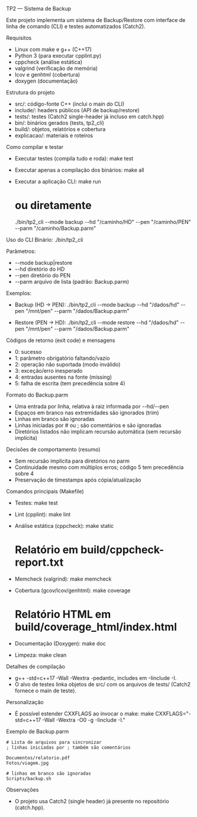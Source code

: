 TP2 — Sistema de Backup

Este projeto implementa um sistema de Backup/Restore com interface de linha de comando (CLI) e testes automatizados (Catch2).

Requisitos
- Linux com make e g++ (C++17)
- Python 3 (para executar cpplint.py)
- cppcheck (análise estática)
- valgrind (verificação de memória)
- lcov e genhtml (cobertura)
- doxygen (documentação)

Estrutura do projeto
- src/: código-fonte C++ (inclui o main do CLI)
- include/: headers públicos (API de backup/restore)
- tests/: testes (Catch2 single-header já incluso em catch.hpp)
- bin/: binários gerados (tests, tp2_cli)
- build/: objetos, relatórios e cobertura
- explicacao/: materiais e roteiros

Como compilar e testar
- Executar testes (compila tudo e roda):
	make test

- Executar apenas a compilação dos binários:
	make all

- Executar a aplicação CLI:
	make run
	# ou diretamente
	./bin/tp2_cli --mode backup --hd "/caminho/HD" --pen "/caminho/PEN" --parm "/caminho/Backup.parm"

Uso do CLI
Binário: ./bin/tp2_cli

Parâmetros:
- --mode backup|restore
- --hd <path> diretório do HD
- --pen <path> diretório do PEN
- --parm <file> arquivo de lista (padrão: Backup.parm)

Exemplos:
- Backup (HD -> PEN):
	./bin/tp2_cli --mode backup --hd "/dados/hd" --pen "/mnt/pen" --parm "/dados/Backup.parm"

- Restore (PEN -> HD):
	./bin/tp2_cli --mode restore --hd "/dados/hd" --pen "/mnt/pen" --parm "/dados/Backup.parm"

Códigos de retorno (exit code) e mensagens
- 0: sucesso
- 1: parâmetro obrigatório faltando/vazio
- 2: operação não suportada (modo inválido)
- 3: exceção/erro inesperado
- 4: entradas ausentes na fonte (missing)
- 5: falha de escrita (tem precedência sobre 4)

Formato do Backup.parm
- Uma entrada por linha, relativa à raiz informada por --hd/--pen
- Espaços em branco nas extremidades são ignorados (trim)
- Linhas em branco são ignoradas
- Linhas iniciadas por # ou ; são comentários e são ignoradas
- Diretórios listados não implicam recursão automática (sem recursão implícita)

Decisões de comportamento (resumo)
- Sem recursão implícita para diretórios no parm
- Continuidade mesmo com múltiplos erros; código 5 tem precedência sobre 4
- Preservação de timestamps após cópia/atualização

Comandos principais (Makefile)
- Testes:
	make test

- Lint (cpplint):
	make lint

- Análise estática (cppcheck):
	make static
	# Relatório em build/cppcheck-report.txt

- Memcheck (valgrind):
	make memcheck

- Cobertura (gcov/lcov/genhtml):
	make coverage
	# Relatório HTML em build/coverage_html/index.html

- Documentação (Doxygen):
	make doc

- Limpeza:
	make clean

Detalhes de compilação
- g++ -std=c++17 -Wall -Wextra -pedantic, includes em -Iinclude -I.
- O alvo de testes linka objetos de src/ com os arquivos de tests/ (Catch2 fornece o main de teste).

Personalização
- É possível estender CXXFLAGS ao invocar o make:
	make CXXFLAGS="-std=c++17 -Wall -Wextra -O0 -g -Iinclude -I."

Exemplo de Backup.parm
```
# Lista de arquivos para sincronizar
; linhas iniciadas por ; também são comentários

Documentos/relatorio.pdf
Fotos/viagem.jpg

# linhas em branco são ignoradas
Scripts/backup.sh
```

Observações
- O projeto usa Catch2 (single header) já presente no repositório (catch.hpp).
